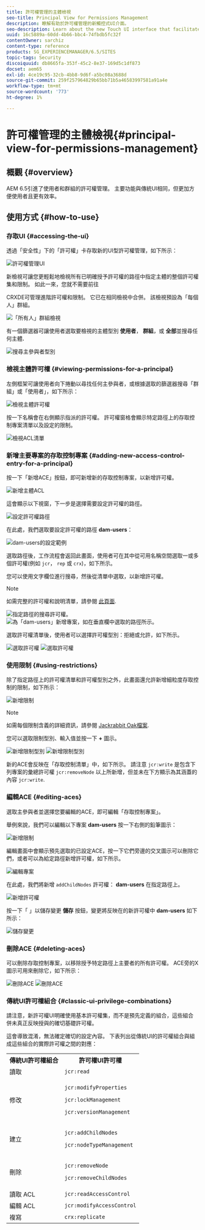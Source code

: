 ```yaml
---
title: 許可權管理的主體檢視
seo-title: Principal View for Permissions Management
description: 瞭解有助於許可權管理的新觸控式UI介面。
seo-description: Learn about the new Touch UI interface that facilitates permissions management.
uuid: 16c5889a-60dd-4b66-bbc4-74fbdb5fc32f
contentOwner: sarchiz
content-type: reference
products: SG_EXPERIENCEMANAGER/6.5/SITES
topic-tags: Security
discoiquuid: db8665fa-353f-45c2-8e37-169d5c1df873
docset: aem65
exl-id: 4ce19c95-32cb-4bb8-9d6f-a5bc08a3688d
source-git-commit: 259f257964829b65bb71b5a46583997581a91a4e
workflow-type: tm+mt
source-wordcount: '773'
ht-degree: 1%

---
```



# 許可權管理的主體檢視{#principal-view-for-permissions-management}

## 概觀 {#overview}

AEM 6.5引進了使用者和群組的許可權管理。 主要功能與傳統UI相同，但更加方便使用者且更有效率。

## 使用方式 {#how-to-use}

### 存取UI {#accessing-the-ui}

透過「安全性」下的「許可權」卡存取新的UI型許可權管理，如下所示：

![許可權管理UI](assets/screen_shot_2019-03-17at63333pm.png)

新檢視可讓您更輕鬆地檢視所有已明確授予許可權的路徑中指定主體的整個許可權集和限制。 如此一來，您就不需要前往

CRXDE可管理進階許可權和限制。 它已在相同檢視中合併。 該檢視預設為「每個人」群組。

![「所有人」群組檢視](assets/unu-1.png)

有一個篩選器可讓使用者選取要檢視的主體型別 **使用者**， **群組**，或 **全部**&#x200B;並搜尋任何主體&#x200B;**.**

![搜尋主參與者型別](assets/image2019-3-20_23-52-51.png)

### 檢視主體許可權 {#viewing-permissions-for-a-principal}

左側框架可讓使用者向下捲動以尋找任何主參與者，或根據選取的篩選器搜尋「群組」或「使用者」，如下所示：

![檢視主體許可權](assets/doi-1.png)

按一下名稱會在右側顯示指派的許可權。 許可權窗格會顯示特定路徑上的存取控制專案清單以及設定的限制。

![檢視ACL清單](assets/trei-1.png)

### 新增主要專案的存取控制專案 {#adding-new-access-control-entry-for-a-principal}

按一下「新增ACE」按鈕，即可新增新的存取控制專案，以新增許可權。

![新增主體ACL](assets/patru.png)

這會顯示以下視窗，下一步是選擇需要設定許可權的路徑。

![設定許可權路徑](assets/cinci-1.png)

在此處，我們選取要設定許可權的路徑 **dam-users**：

![dam-users的設定範例](assets/sase-1.png)

選取路徑後，工作流程會返回此畫面，使用者可在其中從可用名稱空間選取一或多個許可權(例如 `jcr`， `rep` 或 `crx`)，如下所示。

您可以使用文字欄位進行搜尋，然後從清單中選取，以新增許可權。

>[!NOTE]
>
>如需完整的許可權和說明清單，請參閱 [此頁面](/help/sites-administering/user-group-ac-admin.md#access-right-management).

![指定路徑的搜尋許可權。](assets/image2019-3-21_0-5-47.png) ![為「dam-users」新增專案，如在垂直欄中選取的路徑所示。](assets/image2019-3-21_0-6-53.png)

選取許可權清單後，使用者可以選擇許可權型別：拒絕或允許，如下所示。

![選取許可權](assets/screen_shot_2019-03-17at63938pm.png) ![選取許可權](assets/screen_shot_2019-03-17at63947pm.png)

### 使用限制 {#using-restrictions}

除了指定路徑上的許可權清單和許可權型別之外，此畫面還允許新增細粒度存取控制的限制，如下所示：

![新增限制](assets/image2019-3-21_1-4-14.png)

>[!NOTE]
>
>如需每個限制含義的詳細資訊，請參閱 [Jackrabbit Oak檔案](https://jackrabbit.apache.org/oak/docs/security/authorization/restriction.html).

您可以選取限制型別、輸入值並按一下 **+** 圖示。

![新增限制型別](assets/sapte-1.png) ![新增限制型別](assets/opt-1.png)

新的ACE會反映在「存取控制清單」中，如下所示。 請注意 `jcr:write` 是包含下列專案的彙總許可權 `jcr:removeNode` 以上所新增，但並未在下方顯示為其涵蓋的內容 `jcr:write`.

### 編輯ACE {#editing-aces}

選取主參與者並選擇您要編輯的ACE，即可編輯「存取控制專案」。

舉例來說，我們可以編輯以下專案 **dam-users** 按一下右側的鉛筆圖示：

![新增限制](assets/image2019-3-21_0-35-39.png)

編輯畫面中會顯示預先選取的已設定ACE，按一下它們旁邊的交叉圖示可以刪除它們，或者可以為給定路徑新增許可權，如下所示。

![編輯專案](assets/noua-1.png)

在此處，我們將新增 `addChildNodes` 許可權： **dam-users** 在指定路徑上。

![新增許可權](assets/image2019-3-21_0-45-35.png)

按一下「 」以儲存變更 **儲存** 按鈕，變更將反映在的新許可權中 **dam-users** 如下所示：

![儲存變更](assets/zece-1.png)

### 刪除ACE {#deleting-aces}

可以刪除存取控制專案，以移除授予特定路徑上主要者的所有許可權。 ACE旁的X圖示可用來刪除它，如下所示：

![刪除ACE](assets/image2019-3-21_0-53-19.png) ![刪除ACE](assets/unspe.png)

### 傳統UI許可權組合 {#classic-ui-privilege-combinations}

請注意，新許可權UI明確使用基本許可權集，而不是預先定義的組合，這些組合併未真正反映授與的確切基礎許可權。

這會導致混淆，無法確定確切的設定內容。 下表列出從傳統UI的許可權組合與組成這些組合的實際許可權之間的對應：

<table>
 <tbody>
  <tr>
   <th>傳統UI許可權組合</th>
   <th>許可權UI許可權</th>
  </tr>
  <tr>
   <td>讀取</td>
   <td><code>jcr:read</code></td>
  </tr>
  <tr>
   <td>修改</td>
   <td><p><code>jcr:modifyProperties</code></p> <p><code>jcr:lockManagement</code></p> <p><code>jcr:versionManagement</code></p> </td>
  </tr>
  <tr>
   <td>建立</td>
   <td><p><code>jcr:addChildNodes</code></p> <p><code>jcr:nodeTypeManagement</code></p> </td>
  </tr>
  <tr>
   <td>刪除</td>
   <td><p><code>jcr:removeNode</code></p> <p><code>jcr:removeChildNodes</code></p> </td>
  </tr>
  <tr>
   <td>讀取 ACL</td>
   <td><code>jcr:readAccessControl</code></td>
  </tr>
  <tr>
   <td>編輯 ACL</td>
   <td><code>jcr:modifyAccessControl</code></td>
  </tr>
  <tr>
   <td>複寫</td>
   <td><code>crx:replicate</code></td>
  </tr>
 </tbody>
</table>
